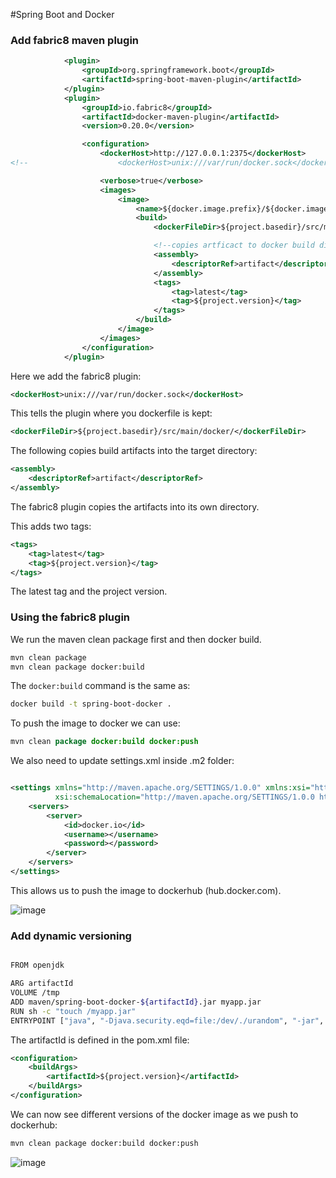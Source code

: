 #Spring Boot and Docker

### Add fabric8 maven plugin

```xml
            <plugin>
                <groupId>org.springframework.boot</groupId>
                <artifactId>spring-boot-maven-plugin</artifactId>
            </plugin>
            <plugin>
                <groupId>io.fabric8</groupId>
                <artifactId>docker-maven-plugin</artifactId>
                <version>0.20.0</version>

                <configuration>
                    <dockerHost>http://127.0.0.1:2375</dockerHost>
<!--                    <dockerHost>unix:///var/run/docker.sock</dockerHost>-->

                    <verbose>true</verbose>
                    <images>
                        <image>
                            <name>${docker.image.prefix}/${docker.image.name}</name>
                            <build>
                                <dockerFileDir>${project.basedir}/src/main/docker/</dockerFileDir>

                                <!--copies artficact to docker build dir in target-->
                                <assembly>
                                    <descriptorRef>artifact</descriptorRef>
                                </assembly>
                                <tags>
                                    <tag>latest</tag>
                                    <tag>${project.version}</tag>
                                </tags>
                            </build>
                        </image>
                    </images>
                </configuration>
            </plugin>
```

Here we add the fabric8 plugin:
```xml
<dockerHost>unix:///var/run/docker.sock</dockerHost>
```

This tells the plugin where you dockerfile is kept:
```xml
<dockerFileDir>${project.basedir}/src/main/docker/</dockerFileDir>
```

The following copies build artifacts into the target directory:
```xml
<assembly>
    <descriptorRef>artifact</descriptorRef>
</assembly>
```
The fabric8 plugin copies the artifacts into its own directory. 

This adds two tags:
```xml
<tags>
    <tag>latest</tag>
    <tag>${project.version}</tag>
</tags>
```
The latest tag and the project version.

### Using the fabric8 plugin
We run the maven clean package first and then docker build.
```bash
mvn clean package
mvn clean package docker:build
```
The ```docker:build``` command is the same as:
```bash
docker build -t spring-boot-docker .
```

To push the image to docker we can use:
```java
mvn clean package docker:build docker:push
```
We also need to update settings.xml inside .m2 folder:
```xml

<settings xmlns="http://maven.apache.org/SETTINGS/1.0.0" xmlns:xsi="http://www.w3.org/2001/XMLSchema-instance"
          xsi:schemaLocation="http://maven.apache.org/SETTINGS/1.0.0 https://maven.apache.org/xsd/settings-1.0.0.xsd">
    <servers>
        <server>
            <id>docker.io</id>
            <username></username>
            <password></password>
        </server>
    </servers>
</settings>
```
This allows us to push the image to dockerhub (hub.docker.com).

![image](https://user-images.githubusercontent.com/27693622/225072954-aed7fd84-8e5a-4e7f-9ffb-36d778981ade.png)

### Add dynamic versioning
```bash

FROM openjdk

ARG artifactId
VOLUME /tmp
ADD maven/spring-boot-docker-${artifactId}.jar myapp.jar
RUN sh -c "touch /myapp.jar"
ENTRYPOINT ["java", "-Djava.security.eqd=file:/dev/./urandom", "-jar", "/myapp.jar"]
```
The artifactId is defined in the pom.xml file:
```xml
<configuration>
    <buildArgs>
        <artifactId>${project.version}</artifactId>
    </buildArgs>
</configuration>
```

We can now see different versions of the docker image as we push to dockerhub:
```bash
mvn clean package docker:build docker:push
```

![image](https://user-images.githubusercontent.com/27693622/225078310-bfc73a68-6318-4862-bd71-a099705d77e0.png)


